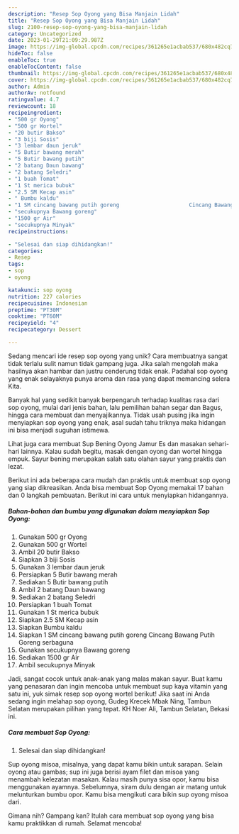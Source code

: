 ```yaml
---
description: "Resep Sop Oyong yang Bisa Manjain Lidah"
title: "Resep Sop Oyong yang Bisa Manjain Lidah"
slug: 2100-resep-sop-oyong-yang-bisa-manjain-lidah
category: Uncategorized
date: 2023-01-29T21:09:29.987Z
image: https://img-global.cpcdn.com/recipes/361265e1acbab537/680x482cq70/sop-oyong-foto-resep-utama.jpg
hideToc: false
enableToc: true
enableTocContent: false
thumbnail: https://img-global.cpcdn.com/recipes/361265e1acbab537/680x482cq70/sop-oyong-foto-resep-utama.jpg
cover: https://img-global.cpcdn.com/recipes/361265e1acbab537/680x482cq70/sop-oyong-foto-resep-utama.jpg
author: Admin
authorAv: notfound
ratingvalue: 4.7
reviewcount: 18
recipeingredient:
- "500 gr Oyong"
- "500 gr Wortel"
- "20 butir Bakso"
- "3 biji Sosis"
- "3 lembar daun jeruk"
- "5 Butir bawang merah"
- "5 Butir bawang putih"
- "2 batang Daun bawang"
- "2 batang Seledri"
- "1 buah Tomat"
- "1 St merica bubuk"
- "2.5 SM Kecap asin"
- " Bumbu kaldu"
- "1 SM cincang bawang putih goreng                      Cincang Bawang Putih Goreng serbaguna"
- "secukupnya Bawang goreng"
- "1500 gr Air"
- "secukupnya Minyak"
recipeinstructions:

- "Selesai dan siap dihidangkan!"
categories:
- Resep
tags:
- sop
- oyong

katakunci: sop oyong 
nutrition: 227 calories
recipecuisine: Indonesian
preptime: "PT30M"
cooktime: "PT60M"
recipeyield: "4"
recipecategory: Dessert

---
```





Sedang mencari ide resep sop oyong yang unik? Cara membuatnya sangat tidak terlalu sulit namun tidak gampang juga. Jika salah mengolah maka hasilnya akan hambar dan justru cenderung tidak enak. Padahal sop oyong yang enak selayaknya punya aroma dan rasa yang dapat memancing selera Kita.





Banyak hal yang sedikit banyak berpengaruh terhadap kualitas rasa dari sop oyong, mulai dari jenis bahan, lalu pemilihan bahan segar dan Bagus, hingga cara membuat dan menyajikannya. Tidak usah pusing jika ingin menyiapkan sop oyong yang enak,      asal sudah tahu triknya maka hidangan ini bisa menjadi suguhan istimewa.














Lihat juga cara membuat Sup Bening Oyong Jamur Es dan masakan sehari-hari lainnya. Kalau sudah begitu, masak dengan oyong dan wortel hingga empuk. Sayur bening merupakan salah satu olahan sayur yang praktis dan lezat.






Berikut ini ada beberapa cara mudah dan praktis untuk membuat sop oyong yang siap dikreasikan. Anda bisa membuat Sop Oyong memakai 17 bahan dan 0 langkah pembuatan. Berikut ini cara untuk menyiapkan hidangannya.

<!--inarticleads1-->

##### Bahan-bahan dan bumbu yang digunakan dalam menyiapkan Sop Oyong:

1. Gunakan 500 gr Oyong
1. Gunakan 500 gr Wortel
1. Ambil 20 butir Bakso
1. Siapkan 3 biji Sosis
1. Gunakan 3 lembar daun jeruk
1. Persiapkan 5 Butir bawang merah
1. Sediakan 5 Butir bawang putih
1. Ambil 2 batang Daun bawang
1. Sediakan 2 batang Seledri
1. Persiapkan 1 buah Tomat
1. Gunakan 1 St merica bubuk
1. Siapkan 2.5 SM Kecap asin
1. Siapkan  Bumbu kaldu
1. Siapkan 1 SM cincang bawang putih goreng                      Cincang Bawang Putih Goreng serbaguna
1. Gunakan secukupnya Bawang goreng
1. Sediakan 1500 gr Air
1. Ambil secukupnya Minyak


Jadi, sangat cocok untuk anak-anak yang malas makan sayur. Buat kamu yang penasaran dan ingin mencoba untuk membuat sup kaya vitamin yang satu ini, yuk simak resep sop oyong wortel berikut! Jika saat ini Anda sedang ingin melahap sop oyong, Gudeg Krecek Mbak Ning, Tambun Selatan merupakan pilihan yang tepat. KH Noer Ali, Tambun Selatan, Bekasi ini. 

<!--inarticleads2-->

##### Cara membuat Sop Oyong:


1. Selesai dan siap dihidangkan!

Sup oyong misoa, misalnya, yang dapat kamu bikin untuk sarapan. Selain oyong atau gambas; sup ini juga berisi ayam filet dan misoa yang menambah kelezatan masakan. Kalau masih punya sisa opor, kamu bisa menggunakan ayamnya. Sebelumnya, siram dulu dengan air matang untuk melunturkan bumbu opor. Kamu bisa mengikuti cara bikin sup oyong misoa dari. 

Gimana nih? Gampang kan? Itulah cara membuat sop oyong yang bisa kamu praktikkan di rumah. Selamat mencoba!
